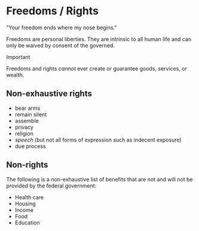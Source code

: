 # Freedoms / Rights

"Your freedom ends where my nose begins."

Freedoms are personal liberties.
They are intrinsic to all human life and can only be waived by consent of the governed.

> [!IMPORTANT]
> Freedoms and rights _cannot_ ever create or guarantee goods, services, or wealth.

## Non-exhaustive rights

- bear arms
- remain silent
- assemble
- privacy
- religion
- *speech* (but not all forms of expression such as indecent exposure)
- due process

## Non-rights

The following is a non-exhaustive list of benefits that are not and will not be provided by the federal government:

- Health care
- Housing
- Income
- Food
- Education
